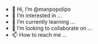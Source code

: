 - 👋 Hi, I’m @manpopolipo
- 👀 I’m interested in ...
- 🌱 I’m currently learning ...
- 💞️ I’m looking to collaborate on ...
- 📫 How to reach me ...

<!---
manpopolipo/manpopolipo is a ✨ special ✨ repository because its `README.md` (this file) appears on your GitHub profile.
You can click the Preview link to take a look at your changes.
--->
